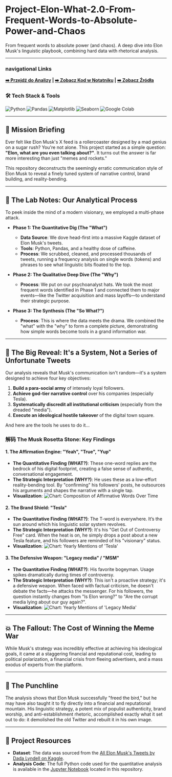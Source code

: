# Project-Elon-What-2.0-From-Frequent-Words-to-Absolute-Power-and-Chaos

From frequent words to absolute power (and chaos). A deep dive into Elon Musk's linguistic playbook, combining hard data with rhetorical analysis.

---

###  navigational Links
**[➡️ Przejdź do Analizy](#-the-musk-rosetta-stone-key-findings) | [➡️ Zobacz Kod w Notatniku](./notebooks/musk_tweet_analysis.ipynb) | [➡️ Zobacz Źródła](#-project-resources)**

### 🛠️ Tech Stack & Tools
![Python](https://img.shields.io/badge/Python-3776AB?style=for-the-badge&logo=python&logoColor=white)
![Pandas](https://img.shields.io/badge/Pandas-150458?style=for-the-badge&logo=pandas&logoColor=white)
![Matplotlib](https://img.shields.io/badge/Matplotlib-3776AB?style=for-the-badge&logo=matplotlib&logoColor=white)
![Seaborn](https://img.shields.io/badge/Seaborn-3776AB?style=for-the-badge&logo=seaborn&logoColor=white)
![Google Colab](https://img.shields.io/badge/Google%20Colab-F9AB00?style=for-the-badge&logo=googlecolab&logoColor=black)

---

## 🚀 Mission Briefing
Ever felt like Elon Musk's X feed is a rollercoaster designed by a mad genius on a sugar rush? You're not alone. This project started as a simple question: **"Elon, what are you even talking about?"**. It turns out the answer is far more interesting than just "memes and rockets."

This repository deconstructs the seemingly erratic communication style of Elon Musk to reveal a finely tuned system of narrative control, brand building, and reality-bending.

---

## 🔬 The Lab Notes: Our Analytical Process
To peek inside the mind of a modern visionary, we employed a multi-phase attack.

* **Phase 1: The Quantitative Dig (The "What")**
    * **Data Source**: We dove head-first into a massive Kaggle dataset of Elon Musk's tweets.
    * **Tools**: Python, Pandas, and a healthy dose of caffeine.
    * **Process**: We scrubbed, cleaned, and processed thousands of tweets, running a frequency analysis on single words (tokens) and phrases to see what linguistic bits floated to the top.

* **Phase 2: The Qualitative Deep Dive (The "Why")**
    * **Process**: We put on our psychoanalyst hats. We took the most frequent words identified in Phase 1 and connected them to major events—like the Twitter acquisition and mass layoffs—to understand their strategic purpose.

* **Phase 3: The Synthesis (The "So What?")**
    * **Process**: This is where the data meets the drama. We combined the "what" with the "why" to form a complete picture, demonstrating how simple words become tools in a grand information war.

---

## 🤯 The Big Reveal: It's a System, Not a Series of Unfortunate Tweets
Our analysis reveals that Musk's communication isn't random—it's a system designed to achieve four key objectives:
1.  **Build a para-social army** of intensely loyal followers.
2.  **Achieve god-tier narrative control** over his companies (especially Tesla).
3.  **Systematically discredit all institutional criticism** (especially from the dreaded "media").
4.  **Execute an ideological hostile takeover** of the digital town square.

And here are the tools he uses to do it...

### 解码 The Musk Rosetta Stone: Key Findings

#### 1. The Affirmation Engine: "Yeah", "True", "Yup"
* **The Quantitative Finding (WHAT?)**: These one-word replies are the bedrock of his digital footprint, creating a false sense of authentic, conversational engagement.
* **The Strategic Interpretation (WHY?)**: He uses these as a low-effort reality-bending tool. By "confirming" his followers' posts, he outsources his arguments and shapes the narrative with a single tap.
* **Visualization**:
    ![Chart: Composition of Affirmative Words Over Time](./images/affirmative_words_stacked_timeline.png)

#### 2. The Brand Shield: "Tesla"
* **The Quantitative Finding (WHAT?)**: The T-word is everywhere. It’s the sun around which his linguistic solar system revolves.
* **The Strategic Interpretation (WHY?)**: It's his "Get Out of Controversy Free" card. When the heat is on, he simply drops a post about a new Tesla feature, and his followers are reminded of his "visionary" status.
* **Visualization**:
    ![Chart: Yearly Mentions of 'Tesla'](./images/tesla_timeline_improved.png)

#### 3. The Defensive Weapon: "Legacy media" / "MSM"
* **The Quantitative Finding (WHAT?)**: His favorite bogeyman. Usage spikes dramatically during times of controversy.
* **The Strategic Interpretation (WHY?)**: This isn't a proactive strategy; it's a defensive weapon. When faced with factual criticism, he doesn't debate the facts—he attacks the messenger. For his followers, the question instantly changes from "Is Elon wrong?" to "Are the corrupt media lying about our guy again?".
* **Visualization**:
    ![Chart: Yearly Mentions of 'Legacy Media'](./images/legacy_media_timeline_improved.png)

---

## 💥 The Fallout: The Cost of Winning the Meme War
While Musk's strategy was incredibly effective at achieving his ideological goals, it came at a staggering financial and reputational cost, leading to political polarization, a financial crisis from fleeing advertisers, and a mass exodus of experts from the platform.

---

## 🎤 The Punchline
The analysis shows that Elon Musk successfully "freed the bird," but he may have also taught it to fly directly into a financial and reputational mountain. His linguistic strategy, a potent mix of populist authenticity, brand worship, and anti-establishment rhetoric, accomplished exactly what it set out to do: it demolished the old Twitter and rebuilt it in his own image.

---

## 📂 Project Resources
* **Dataset**: The data was sourced from the [All Elon Musk's Tweets by Dada Lyndell on Kaggle](https://www.kaggle.com/datasets/dadalyndell/elon-musk-tweets-2010-to-2025-march).
* **Analysis Code**: The full Python code used for the quantitative analysis is available in the [Jupyter Notebook](./notebooks/musk_tweet_analysis.ipynb) located in this repository.

